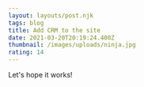```yaml
---
layout: layouts/post.njk
tags: blog
title: Add CRM to the site
date: 2021-03-20T20:19:24.400Z
thumbnail: /images/uploads/ninja.jpg
rating: 14
---
```

Let's hope it works!